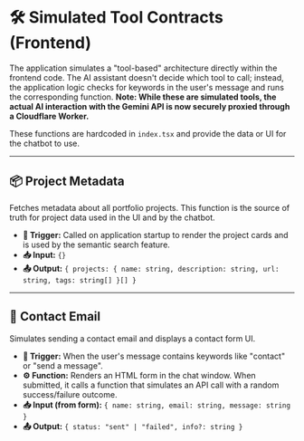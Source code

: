 # 🛠️ Simulated Tool Contracts (Frontend)

The application simulates a "tool-based" architecture directly within the frontend code. The AI assistant doesn't decide which tool to call; instead, the application logic checks for keywords in the user's message and runs the corresponding function. **Note: While these are simulated tools, the actual AI interaction with the Gemini API is now securely proxied through a Cloudflare Worker.**

These functions are hardcoded in `index.tsx` and provide the data or UI for the chatbot to use.

---

## 📦 Project Metadata

Fetches metadata about all portfolio projects. This function is the source of truth for project data used in the UI and by the chatbot.

*   **🎯 Trigger:** Called on application startup to render the project cards and is used by the semantic search feature.
*   **📥 Input:** `{}`
*   **📤 Output:** `{ projects: { name: string, description: string, url: string, tags: string[] }[] }`

---

## 📧 Contact Email

Simulates sending a contact email and displays a contact form UI.

*   **🎯 Trigger:** When the user's message contains keywords like "contact" or "send a message".
*   **⚙️ Function:** Renders an HTML form in the chat window. When submitted, it calls a function that simulates an API call with a random success/failure outcome.
*   **📥 Input (from form):** `{ name: string, email: string, message: string }`
*   **📤 Output:** `{ status: "sent" | "failed", info?: string }`